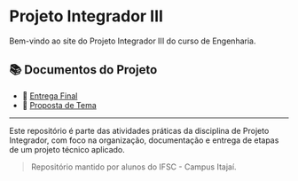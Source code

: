 # Projeto Integrador III

Bem-vindo ao site do Projeto Integrador III do curso de Engenharia.

## 📚 Documentos do Projeto

- 📄 [Entrega Final](Projeto%20Integrador%20III/Entrega%20final.md)
- 📝 [Proposta de Tema](Projeto%20Integrador%20III/Proposta%20de%20tema.md)

---

Este repositório é parte das atividades práticas da disciplina de Projeto Integrador, com foco na organização, documentação e entrega de etapas de um projeto técnico aplicado.

> Repositório mantido por alunos do IFSC - Campus Itajaí.
